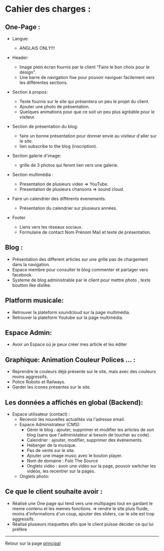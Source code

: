 # Cahier des charges :

## One-Page : 
* Langue: 
  * ANGLAIS ONLY!!!

* Header: 
  * Image plein écran fournis par le client "Faire le bon choix pour le design".
  * Une barre de navigation fixe pour pouvoir naviguer facilement vers les différentes sections.
  
* Section à propos:
  * Texte fournis sur le site qui présentera un peu le projet du client.
  * Ajouter une photo de présentation.
  * Quelques animations pour que ce soit un peu plus agréable pour le visiteur. 


* Section de présentation du blog:
  * faire un bonne présentation pour donner envie au visiteur d'aller sur le site.
  * lien subscribe to the blog (inscription).
  
* Section galerie d'image:
  * grille de 3 photos qui feront lien vers une galerie.
  
* Section multimédia : 
  * Presentation de plusieurs video => YouTube.
  * Presentation de plusieurs chansons => sound cloud.
  
* Faire un calendrier des différents évenements. 
  * Présentation du calendrier sur plusieurs années.
  
* Footer
  * Liens vers les réseaux sociaux.
  * Formulaire de contact Nom Prénom Mail et texte de présentation.


## Blog : 
* Présentation des different articles sur une grille pas de chargement dans la navigation.
* Espace membre pour consulter le blog commenter et partager vers facebook. 
* Systeme de blog administrable par le client pour mettre photo , texte boutton like dislike.
  
  
## Platform musicale:
* Retrouver la plateform soundcloud sur la page multimédia.
* Retrouver la plateform Youtube sur la page multimédia.
 
 
## Espace Admin:
* Avoir un Espace où je peux créer mes article et les éditer
 
 
## Graphique: Animation Couleur Polices ... : 
* Reprendre le couleurs déjà présente sur le site, mais avec des couleurs moins aggressifs.
* Police Roboto et Railways.
* Garder les icones présentes sur le site.


## Les données a affichés en global (Backend):
* Espace utilisateur (contact) : 
  * Recevoir les nouvelles actualités via l'adresse email.
  * Espace Administrateur (CMS):
    * Gérer le blog : ajouter, supprimer et modifier les articles de son blog (sans que l'administateur ai besoin de toucher au code).
    * Calendrier : ajouter, modifier, supprimer des événements.
    * Heberger de la musique.
    * Pas de vente sur le site.
    * Ajouter une image music avec le bouton player.
    * Nom de domaine : Folo The Source
    * Onglets vidéo : avoir une vidéo sur la page, pouvoir switcher les vidéos, les recentrer sur la pages.
   * Onglets photo: 
        
  
## Ce que le client souhaite avoir :
* Réalisé une One page qui tend vers une multipages tout en gardant le meme contenu et les memes fonctions.
=> rendre le site pluis fluide, moins d'informations d'un coup, ajouter des sliders, car le site est trop aggressifs.
* Réalisé plusieurs maquettes afin que le client puisse décider ce qui lui préfére
  
---
Retour sur la page [principal](README.md)
